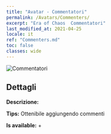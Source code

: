 ```yaml
---
title: "Avatar - Commentatori"
permalink: /Avatars/Commenters/
excerpt: "Era of Chaos  Commentatori"
last_modified_at: 2021-04-25
locale: it
ref: "Commenters.md"
toc: false
classes: wide
---
```

 ![Commentatori](/images/a/avatarFrame_14.png)

## Dettagli

 **Descrizione:**  

 **Tips:** Ottenibile aggiungendo commenti 

 **Is available:**  + 

